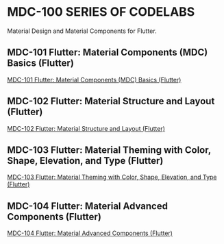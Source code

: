 # MDC-100 SERIES OF CODELABS

Material Design and Material Components for Flutter.

## MDC-101 Flutter: Material Components (MDC) Basics (Flutter)

[MDC-101 Flutter: Material Components (MDC) Basics (Flutter)](https://codelabs.developers.google.com/codelabs/mdc-101-flutter 'MDC-101 Flutter: Material Components (MDC) Basics (Flutter)')

## MDC-102 Flutter: Material Structure and Layout (Flutter)

[MDC-102 Flutter: Material Structure and Layout (Flutter)](https://codelabs.developers.google.com/codelabs/mdc-102-flutter 'MDC-102 Flutter: Material Structure and Layout (Flutter)')

## MDC-103 Flutter: Material Theming with Color, Shape, Elevation, and Type (Flutter)

[MDC-103 Flutter: Material Theming with Color, Shape, Elevation, and Type (Flutter)](https://codelabs.developers.google.com/codelabs/mdc-103-flutter 'MDC-103 Flutter: Material Theming with Color, Shape, Elevation, and Type (Flutter)')

## MDC-104 Flutter: Material Advanced Components (Flutter)

[MDC-104 Flutter: Material Advanced Components (Flutter)](https://codelabs.developers.google.com/codelabs/mdc-104-flutter 'MDC-104 Flutter: Material Advanced Components (Flutter)')
